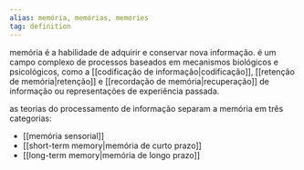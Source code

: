 ```yaml
---
alias: memória, memórias, memories
tag: definition
---
```


memória é a habilidade de adquirir e conservar nova informação. é um campo complexo de processos baseados em mecanismos biológicos e psicológicos, como a [[codificação de informação|codificação]], [[retenção de memória|retenção]] e [[recordação de memória|recuperação]] de informação ou representações de experiência passada.

as teorias do processamento de informação separam a memória em três categorias:
- [[memória sensorial]]
- [[short-term memory|memória de curto prazo]]
- [[long-term memory|memória de longo prazo]]
